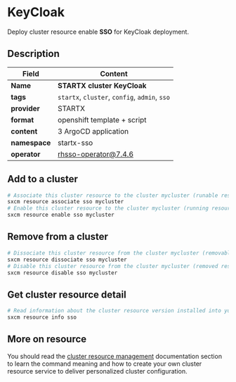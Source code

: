 # KeyCloak

Deploy cluster resource enable **SSO** for KeyCloak deployment.

## Description

| Field         | Content                                       |
| ------------- | --------------------------------------------- |
| **Name**      | **STARTX cluster KeyCloak**                   |
| **tags**      | `startx`, `cluster`, `config`, `admin`, `sso` |
| **provider**  | STARTX                                        |
| **format**    | openshift template + script                   |
| **content**   | 3 ArgoCD application                          |
| **namespace** | startx-sso                                    |
| **operator**  | rhsso-operator@7.4.6                          |

## Add to a cluster

```bash
# Associate this cluster resource to the cluster mycluster (runable resource)
sxcm resource associate sso mycluster
# Enable this cluster resource to the cluster mycluster (running resource)
sxcm resource enable sso mycluster
```

## Remove from a cluster

```bash
# Dissociate this cluster resource from the cluster mycluster (removable resource)
sxcm resource dissociate sso mycluster
# Disable this cluster resource from the cluster mycluster (removed resource)
sxcm resource disable sso mycluster
```

## Get cluster resource detail

```bash
# Read information about the cluster resource version installed into your host (local)
sxcm resource info sso
```

## More on resource

You should read the [cluster resource management](../../4-cluster-resources) documentation section to learn the command
meaning and how to create your own cluster resource service to deliver personalized cluster configuration.

